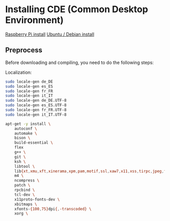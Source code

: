 # Installing CDE (Common Desktop Environment)



[Raspberry Pi install](https://sourceforge.net/p/cdesktopenv/wiki/CDE%20on%20the%20Raspberry%20Pi/)
[Ubuntu / Debian install](https://sourceforge.net/p/cdesktopenv/wiki/LinuxBuild/)
## Preprocess

Before downloading and compiling, you need to do the following steps:

Localization:

```sh
sudo locale-gen de_DE
sudo locale-gen es_ES
sudo locale-gen fr_FR
sudo locale-gen it_IT
sudo locale-gen de_DE.UTF-8
sudo locale-gen es_ES.UTF-8
sudo locale-gen fr_FR.UTF-8
sudo locale-gen it_IT.UTF-8
```

```sh
apt-get -y install \
    autoconf \
    automake \
    bison \
    build-essential \
    flex
    g++ \
    git \
    ksh \
    libtool \
    lib{xt,xmu,xft,xinerama,xpm,pam,motif,ssl,xaw7,x11,xss,tirpc,jpeg,freetype6,utempter}-dev \
    m4 \
    ncompress \
    patch \
    rpcbind \
    tcl-dev \
    x11proto-fonts-dev \
    xbitmaps \
    xfonts-{100,75}dpi{,-transcoded} \
    xorg \
```
